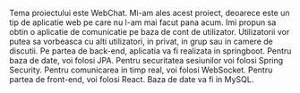 Tema proiectului este WebChat. Mi-am ales acest proiect, deoarece este un tip de aplicatie web pe care nu l-am mai facut pana acum. Imi propun sa obtin o aplicatie de comunicatie pe baza de cont de utilizator. Utilizatorii vor putea sa vorbeasca cu alti utilizatori, in privat, in grup sau in camere de discutii.
Pe partea de back-end, aplicatia va fi realizata in springboot. Pentru baza de date, voi folosi JPA. Pentru securitatea sesiunilor voi folosi Spring Security. Pentru comunicarea in timp real, voi folosi WebSocket.
Pentru partea de front-end, voi folosi React.
Baza de date va fi in MySQL.
